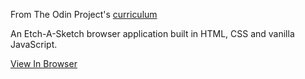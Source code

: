 From The Odin Project's [curriculum](https://www.theodinproject.com/courses/web-development-101/lessons/etch-a-sketch-project)

An Etch-A-Sketch browser application built in HTML, CSS and vanilla JavaScript.

[View In Browser](https://luizgrether.github.io/Etch-A-Sketch/)
